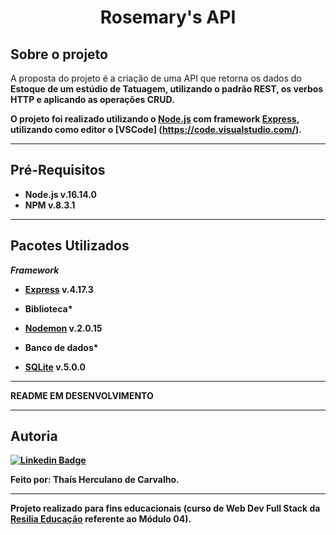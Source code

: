<h1 align="center"> Rosemary's API </h1>

## Sobre o projeto

A proposta do projeto é a criação de uma API que retorna os dados do <strong>Estoque<strong> de um estúdio de Tatuagem, utilizando o padrão REST, os verbos HTTP e aplicando as operações CRUD.

O projeto foi realizado utilizando o [Node.js](https://nodejs.org/en/) com framework [Express](https://expressjs.com/), utilizando como editor o [VSCode] (https://code.visualstudio.com/).
  
---
  
## Pré-Requisitos

* Node.js  v.16.14.0
* NPM v.8.3.1

---
  
## Pacotes Utilizados

*Framework*
- [Express](https://www.npmjs.com/package/express) v.4.17.3

* Biblioteca*
- [Nodemon](https://www.npmjs.com/package/nodemon) v.2.0.15

* Banco de dados*
- [SQLite](https://www.npmjs.com/package/sqlite3)  v.5.0.0

---

README EM DESENVOLVIMENTO

---
## Autoria
[![Linkedin Badge](https://img.shields.io/badge/-LinkedIn-blue?style=flat-square&logo=Linkedin&logoColor=white&link=https://www.linkedin.com/in/thaishcarvalho/)](https://www.linkedin.com/in/thaishcarvalho/) 

Feito por: Thaís Herculano de Carvalho.

---
  
Projeto realizado para fins educacionais (curso de Web Dev Full Stack da [Resilia Educação](https://www.resilia.com.br/) referente ao Módulo 04).


